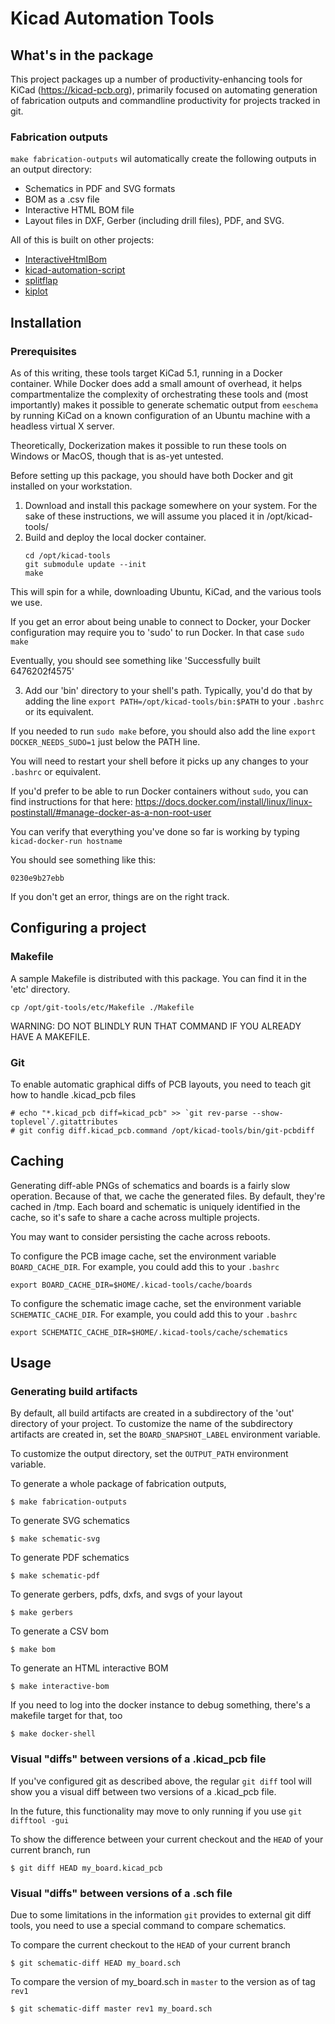 # Kicad Automation Tools

## What's in the package 

This project packages up a number of productivity-enhancing tools for KiCad (https://kicad-pcb.org), primarily
focused on automating generation of fabrication outputs and commandline productivity for projects tracked in git.

### Fabrication outputs

`make fabrication-outputs` wil automatically create the following outputs in an output directory:

* Schematics in PDF and SVG formats
* BOM as a .csv file
* Interactive HTML BOM file
* Layout files in DXF, Gerber (including drill files), PDF, and SVG. 

All of this is built on other projects:

* [InteractiveHtmlBom](https://github.com/openscopeproject/InteractiveHtmlBom)
* [kicad-automation-script](https://github.com/productize/kicad-automation-scripts)
* [splitflap](https://github.com/scottbez1/splitflap)
* [kiplot](https://github.com/johnbeard/kiplot)


## Installation

### Prerequisites

As of this writing, these tools target KiCad 5.1, running in a Docker container. While Docker does add a small amount of overhead, it helps compartmentalize the complexity of orchestrating these tools and (most importantly) makes it possible to generate schematic output from `eeschema` by running KiCad on a known configuration of an Ubuntu machine with a headless virtual X server.

Theoretically, Dockerization makes it possible to run these tools on Windows or MacOS, though that is as-yet untested.

Before setting up this package, you should have both Docker and git installed on your workstation.

1. Download and install this package somewhere on your system. For the sake of these instructions, we will assume you placed it in /opt/kicad-tools/
2. Build and deploy the local docker container.
	```
	cd /opt/kicad-tools
	git submodule update --init
	make
	```

This will spin for a while, downloading Ubuntu, KiCad, and the various tools we use.

If you get an error about being unable to connect to Docker, your Docker configuration
may require you to 'sudo' to run Docker. In that case
```sudo make```

Eventually, you should see something like 'Successfully built 6476202f4575'

3. Add our 'bin' directory to your shell's path. Typically, you'd do that by adding the line
`export PATH=/opt/kicad-tools/bin:$PATH` to your `.bashrc` or its equivalent.

If you needed to run `sudo make` before, you should also add the line ```export DOCKER_NEEDS_SUDO=1``` just below the PATH line.

You will need to restart your shell before it picks up any changes to your `.bashrc` or equivalent. 

If you'd prefer to be able to run Docker containers without `sudo`, 
you can find instructions for that here: 
https://docs.docker.com/install/linux/linux-postinstall/#manage-docker-as-a-non-root-user


You can verify that everything you've done so far is working by typing 
`kicad-docker-run hostname`

You should see something like this:

```$ kicad-docker-run hostname
0230e9b27ebb
```

If you don't get an error, things are on the right track.

## Configuring a project

### Makefile

A sample Makefile is distributed with this package. You can find it in the 'etc' directory.

```cp /opt/git-tools/etc/Makefile ./Makefile```

WARNING: DO NOT BLINDLY RUN THAT COMMAND IF YOU ALREADY HAVE A MAKEFILE.

### Git

To enable automatic graphical diffs of PCB layouts, you need to teach git how to handle
.kicad_pcb files

```
# echo "*.kicad_pcb diff=kicad_pcb" >> `git rev-parse --show-toplevel`/.gitattributes
# git config diff.kicad_pcb.command /opt/kicad-tools/bin/git-pcbdiff
```


## Caching

Generating diff-able PNGs of schematics and boards is a fairly slow operation. Because of that, we
cache the generated files. By default, they're cached in /tmp. Each board and schematic is uniquely identified in the cache, so it's safe to share a cache across multiple projects.

You may want to consider persisting the cache across reboots.

To configure the PCB image cache, set the environment variable `BOARD_CACHE_DIR`. For example, you could add this to your `.bashrc`

```
export BOARD_CACHE_DIR=$HOME/.kicad-tools/cache/boards
```

To configure the schematic image cache, set the environment variable `SCHEMATIC_CACHE_DIR`. For example, you could add this to your `.bashrc`

```
export SCHEMATIC_CACHE_DIR=$HOME/.kicad-tools/cache/schematics
```



## Usage

### Generating build artifacts

By default, all build artifacts are created in a subdirectory of the 'out' directory of your project.
To customize the name of the subdirectory artifacts are created in, set the `BOARD_SNAPSHOT_LABEL` environment variable.

To customize the output directory, set the `OUTPUT_PATH` environment variable.

To generate a whole package of fabrication outputs, 

```
$ make fabrication-outputs
```

To generate SVG schematics
```
$ make schematic-svg
```

To generate PDF schematics
```
$ make schematic-pdf
```

To generate gerbers, pdfs, dxfs, and svgs of your layout
``` 
$ make gerbers
```

To generate a CSV bom
```
$ make bom
```

To generate an HTML interactive BOM
```
$ make interactive-bom
```

If you need to log into the docker instance to debug something, there's a makefile target for that, too

```
$ make docker-shell
```

### Visual "diffs" between versions of a .kicad_pcb file

If you've configured git as described above, the regular `git diff` tool will show you a visual diff between two versions of a .kicad_pcb file.

In the future, this functionality may move to only running if you use `git difftool -gui`

To show the difference between your current checkout and the `HEAD` of your current branch, run

```
$ git diff HEAD my_board.kicad_pcb
```


### Visual "diffs" between versions of a .sch file

Due to some limitations in the information `git` provides to external git diff tools, you need to use a special command to compare schematics.

To compare the current checkout to the `HEAD` of your current branch

```
$ git schematic-diff HEAD my_board.sch
```

To compare the version of my_board.sch in `master` to the version as of tag `rev1`

```
$ git schematic-diff master rev1 my_board.sch
```
